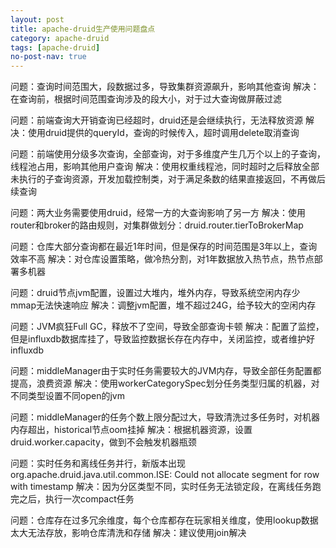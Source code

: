 ```yaml
---
layout: post
title: apache-druid生产使用问题盘点
category: apache-druid
tags: [apache-druid]
no-post-nav: true
---
```


问题：查询时间范围大，段数据过多，导致集群资源飙升，影响其他查询
解决：在查询前，根据时间范围查询涉及的段大小，对于过大查询做屏蔽过滤

问题：前端查询大开销查询已经超时，druid还是会继续执行，无法释放资源
解决：使用druid提供的queryId，查询的时候传入，超时调用delete取消查询

问题：前端使用分级多次查询，全部查询，对于多维度产生几万个以上的子查询，线程池占用，影响其他用户查询
解决：使用权重线程池，同时超时之后释放全部未执行的子查询资源，开发加载控制类，对于满足条数的结果直接返回，不再做后续查询

问题：两大业务需要使用druid，经常一方的大查询影响了另一方
解决：使用router和broker的路由规则，对集群做划分：druid.router.tierToBrokerMap

问题：仓库大部分查询都在最近1年时间，但是保存的时间范围是3年以上，查询效率不高
解决：对仓库设置策略，做冷热分割，对1年数据放入热节点，热节点部署多机器

问题：druid节点jvm配置，设置过大堆内，堆外内存，导致系统空闲内存少mmap无法快速响应
解决：调整jvm配置，堆不超过24G，给予较大的空闲内存

问题：JVM疯狂Full GC，释放不了空间，导致全部查询卡顿
解决：配置了监控，但是influxdb数据库挂了，导致监控数据长存在内存中，关闭监控，或者维护好influxdb

问题：middleManager由于实时任务需要较大的JVM内存，导致全部任务配置都提高，浪费资源
解决：使用workerCategorySpec划分任务类型归属的机器，对不同类型设置不同open的jvm

问题：middleManager的任务个数上限分配过大，导致清洗过多任务时，对机器内存超出，historical节点oom挂掉
解决：根据机器资源，设置druid.worker.capacity，做到不会触发机器瓶颈

问题：实时任务和离线任务并行，新版本出现org.apache.druid.java.util.common.ISE: Could not allocate segment for row with timestamp 
解决：因为分区类型不同，实时任务无法锁定段，在离线任务跑完之后，执行一次compact任务

问题：仓库存在过多冗余维度，每个仓库都存在玩家相关维度，使用lookup数据太大无法存放，影响仓库清洗和存储
解决：建议使用join解决